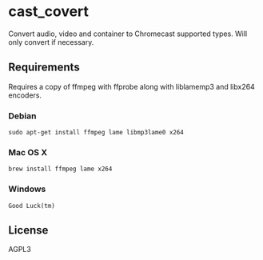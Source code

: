# cast_covert

Convert audio, video and container to Chromecast supported types. Will only convert if necessary.

## Requirements
Requires a copy of ffmpeg with ffprobe along with liblamemp3 and libx264 encoders.

### Debian
`sudo apt-get install ffmpeg lame libmp3lame0 x264`

### Mac OS X
`brew install ffmpeg lame x264`

### Windows
`Good Luck(tm)`


## License
AGPL3